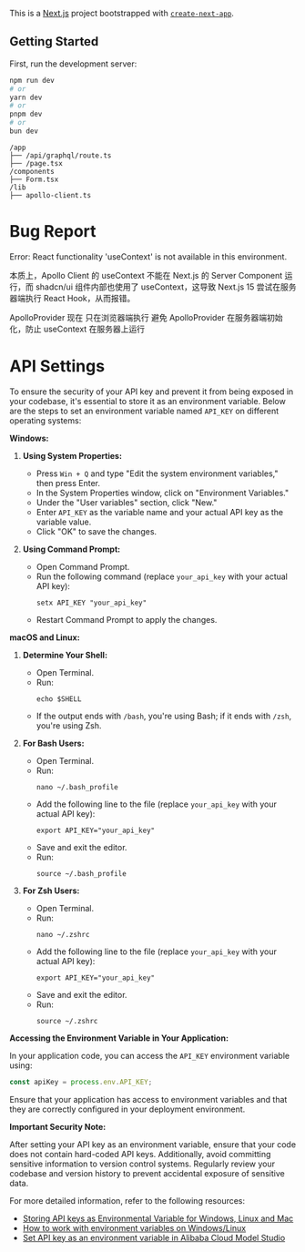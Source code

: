This is a [Next.js](https://nextjs.org) project bootstrapped with [`create-next-app`](https://nextjs.org/docs/app/api-reference/cli/create-next-app).

## Getting Started

First, run the development server:

```bash
npm run dev
# or
yarn dev
# or
pnpm dev
# or
bun dev
```
```text
/app
├── /api/graphql/route.ts 
├── /page.tsx             
/components
├── Form.tsx        
/lib
├── apollo-client.ts 
```

# Bug Report
Error: React functionality 'useContext' is not available in this environment.

本质上，Apollo Client 的 useContext 不能在 Next.js 的 Server Component 运行，而 shadcn/ui 组件内部也使用了 useContext，这导致 Next.js 15 尝试在服务器端执行 React Hook，从而报错。

ApolloProvider 现在 只在浏览器端执行
避免 ApolloProvider 在服务器端初始化，防止 useContext 在服务器上运行

# API Settings
To ensure the security of your API key and prevent it from being exposed in your codebase, it's essential to store it as an environment variable. Below are the steps to set an environment variable named `API_KEY` on different operating systems:

**Windows:**

1. **Using System Properties:**
    - Press `Win + Q` and type "Edit the system environment variables," then press Enter.
    - In the System Properties window, click on "Environment Variables."
    - Under the "User variables" section, click "New."
    - Enter `API_KEY` as the variable name and your actual API key as the variable value.
    - Click "OK" to save the changes.

2. **Using Command Prompt:**
    - Open Command Prompt.
    - Run the following command (replace `your_api_key` with your actual API key):
      ```
      setx API_KEY "your_api_key"
      ```
    - Restart Command Prompt to apply the changes.

**macOS and Linux:**

1. **Determine Your Shell:**
    - Open Terminal.
    - Run:
      ```
      echo $SHELL
      ```
    - If the output ends with `/bash`, you're using Bash; if it ends with `/zsh`, you're using Zsh.

2. **For Bash Users:**
    - Open Terminal.
    - Run:
      ```
      nano ~/.bash_profile
      ```
    - Add the following line to the file (replace `your_api_key` with your actual API key):
      ```
      export API_KEY="your_api_key"
      ```
    - Save and exit the editor.
    - Run:
      ```
      source ~/.bash_profile
      ```

3. **For Zsh Users:**
    - Open Terminal.
    - Run:
      ```
      nano ~/.zshrc
      ```
    - Add the following line to the file (replace `your_api_key` with your actual API key):
      ```
      export API_KEY="your_api_key"
      ```
    - Save and exit the editor.
    - Run:
      ```
      source ~/.zshrc
      ```

**Accessing the Environment Variable in Your Application:**

In your application code, you can access the `API_KEY` environment variable using:


```javascript
const apiKey = process.env.API_KEY;
```


Ensure that your application has access to environment variables and that they are correctly configured in your deployment environment.

**Important Security Note:**

After setting your API key as an environment variable, ensure that your code does not contain hard-coded API keys. Additionally, avoid committing sensitive information to version control systems. Regularly review your codebase and version history to prevent accidental exposure of sensitive data.

For more detailed information, refer to the following resources:

- [Storing API keys as Environmental Variable for Windows, Linux and Mac](https://gargankush.medium.com/storing-api-keys-as-environmental-variable-for-windows-linux-and-mac-and-accessing-it-through-974ba7c5109f)
- [How to work with environment variables on Windows/Linux](https://stackoverflow.com/questions/74672366/how-to-work-with-environment-variables-on-windows-linux)
- [Set API key as an environment variable in Alibaba Cloud Model Studio](https://www.alibabacloud.com/help/en/model-studio/developer-reference/configure-api-key-through-environment-variables) 